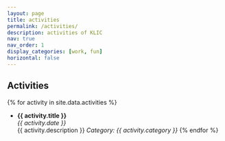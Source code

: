 ```yaml
---
layout: page
title: activities
permalink: /activities/
description: activities of KLIC
nav: true
nav_order: 1
display_categories: [work, fun]
horizontal: false
---
```


## Activities

{% for activity in site.data.activities %}
- **{{ activity.title }}**  
  *{{ activity.date }}*  
  {{ activity.description }}
  *Category: {{ activity.category }}*
{% endfor %}
